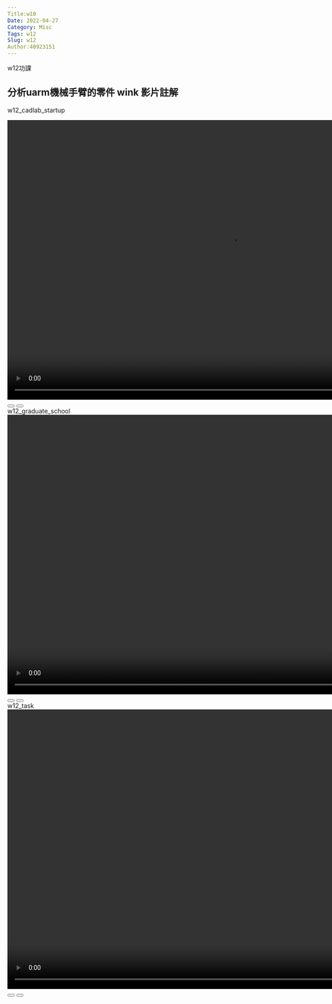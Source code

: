 ```yaml
---
Title:w10
Date: 2022-04-27
Category: Misc
Tags: w12
Slug: w12
Author:40923151
---
```

w12功課

<!-- PELICAN_END_SUMMARY -->
分析uarm機械手臂的零件
wink 影片註解
----
w12_cadlab_startup
<link rel="stylesheet" type="text/css" href="./../cmsimde/static/winkPlayer.css">
<script type="text/javascript" src="./../cmsimde/static/winkPlayer.js"></script>
<script>
var winkVideoData12 = {
  dataVersion: 1,
  frameRate: 10,
  buttonFrameLength: 5,
  buttonFrameOffset: 2,
  frameStops: {"22": [
      { type: "gotoframe", rect: { x: 603, y: 398, width: 60, height: 24 }, target: 23 },
    ],
    "127": [
      { type: "gotoframe", rect: { x: 601, y: 397, width: 60, height: 24 }, target: 128 },
      { type: "gotoframe", rect: { x: 511, y: 397, width: 60, height: 24 }, target: 22 },
    ],
    "152": [
      { type: "gotoframe", rect: { x: 506, y: 338, width: 60, height: 24 }, target: 153 },
      { type: "gotoframe", rect: { x: 416, y: 338, width: 60, height: 24 }, target: 127 },
    ],
    "237": [
      { type: "gotoframe", rect: { x: 806, y: 310, width: 60, height: 24 }, target: 238 },
      { type: "gotoframe", rect: { x: 716, y: 310, width: 60, height: 24 }, target: 152 },
    ],
  },
};
</script>
<div class="winkVideoContainerClass"><video width="1008" height="630" autoplay="autoplay" class="winkVideoClass" data-dirname="./../cmsimde/static" data-varname="winkVideoData12" loop="loop" muted="" playsinline="">
<source src="./../downloads/w12/w12_cadlab_startup" type="video/mp4" /></video>
<div class="winkVideoOverlayClass"></div>
<div class="winkVideoControlBarClass"><button class="winkVideoControlBarPlayButtonClass"></button> <button class="winkVideoControlBarPauseButtonClass"></button>
<div class="winkVideoControlBarProgressLeftClass"></div>
<div class="winkVideoControlBarProgressEmptyMiddleClass"></div>
<div class="winkVideoControlBarProgressRightClass"></div>
<div class="winkVideoControlBarProgressFilledMiddleClass"></div>
<div class="winkVideoControlBarProgressThumbClass"></div>
</div>
<div class="winkVideoPlayOverlayClass"></div>
</div>
w12_graduate_school
<link rel="stylesheet" type="text/css" href="./../cmsimde/static/winkPlayer.css">
<script type="text/javascript" src="./../cmsimde/static/winkPlayer.js"></script>
<script>
var winkVideoData13 = {
  dataVersion: 1,
  frameRate: 10,
  buttonFrameLength: 5,
  buttonFrameOffset: 2,
  frameStops: {"2": [
      { type: "gotoframe", rect: { x: 484, y: 290, width: 60, height: 24 }, target: 3 },
    ],
    "47": [
      { type: "gotoframe", rect: { x: 679, y: 312, width: 60, height: 24 }, target: 48 },
      { type: "gotoframe", rect: { x: 568, y: 312, width: 60, height: 24 }, target: 2 },
    ],
    "72": [
      { type: "gotoframe", rect: { x: 712, y: 508, width: 60, height: 24 }, target: 73 },
      { type: "gotoframe", rect: { x: 610, y: 508, width: 60, height: 24 }, target: 47 },
    ],
    "77": [
      { type: "gotoframe", rect: { x: 722, y: 361, width: 60, height: 24 }, target: 78 },
      { type: "gotoframe", rect: { x: 620, y: 361, width: 60, height: 24 }, target: 72 },
    ],
    "162": [
      { type: "gotoframe", rect: { x: 732, y: 476, width: 60, height: 24 }, target: 163 },
      { type: "gotoframe", rect: { x: 630, y: 476, width: 60, height: 24 }, target: 77 },
    ],
    "267": [
      { type: "gotoframe", rect: { x: 647, y: 430, width: 60, height: 24 }, target: 268 },
      { type: "gotoframe", rect: { x: 545, y: 430, width: 60, height: 24 }, target: 162 },
    ],
  },
};
</script>
<div class="winkVideoContainerClass"><video width="1008" height="630" autoplay="autoplay" class="winkVideoClass" data-dirname="./../cmsimde/static" data-varname="winkVideoData13" loop="loop" muted="" playsinline="">
<source src="./../downloads/w12/w12_graduate_school.mp4" type="video/mp4" /></video>
<div class="winkVideoOverlayClass"></div>
<div class="winkVideoControlBarClass"><button class="winkVideoControlBarPlayButtonClass"></button> <button class="winkVideoControlBarPauseButtonClass"></button>
<div class="winkVideoControlBarProgressLeftClass"></div>
<div class="winkVideoControlBarProgressEmptyMiddleClass"></div>
<div class="winkVideoControlBarProgressRightClass"></div>
<div class="winkVideoControlBarProgressFilledMiddleClass"></div>
<div class="winkVideoControlBarProgressThumbClass"></div>
</div>
<div class="winkVideoPlayOverlayClass"></div>
</div>
w12_task
<link rel="stylesheet" type="text/css" href="./../cmsimde/static/winkPlayer.css">
<script type="text/javascript" src="./../cmsimde/static/winkPlayer.js"></script>
<script>
var winkVideoData13 = {
  dataVersion: 1,
  frameRate: 10,
  buttonFrameLength: 5,
  buttonFrameOffset: 2,
  frameStops: {"2": [
      { type: "gotoframe", rect: { x: 753, y: 571, width: 60, height: 24 }, target: 3 },
    ],
    "167": [
      { type: "gotoframe", rect: { x: 670, y: 194, width: 60, height: 24 }, target: 168 },
      { type: "gotoframe", rect: { x: 557, y: 194, width: 60, height: 24 }, target: 2 },
    ],
    "232": [
      { type: "gotoframe", rect: { x: 585, y: 224, width: 60, height: 24 }, target: 233 },
      { type: "gotoframe", rect: { x: 472, y: 224, width: 60, height: 24 }, target: 167 },
    ],
    "237": [
      { type: "gotoframe", rect: { x: 202, y: 144, width: 60, height: 24 }, target: 238 },
      { type: "gotoframe", rect: { x: 89, y: 144, width: 60, height: 24 }, target: 232 },
    ],
    "282": [
      { type: "gotoframe", rect: { x: 523, y: 574, width: 60, height: 24 }, target: 283 },
      { type: "gotoframe", rect: { x: 410, y: 574, width: 60, height: 24 }, target: 237 },
    ],
    "307": [
      { type: "gotoframe", rect: { x: 773, y: 572, width: 60, height: 24 }, target: 308 },
      { type: "gotoframe", rect: { x: 660, y: 572, width: 60, height: 24 }, target: 282 },
    ],
    "412": [
      { type: "gotoframe", rect: { x: 849, y: 446, width: 60, height: 24 }, target: 413 },
      { type: "gotoframe", rect: { x: 736, y: 446, width: 60, height: 24 }, target: 307 },
    ],
    "457": [
      { type: "gotoframe", rect: { x: 551, y: 272, width: 60, height: 24 }, target: 458 },
      { type: "gotoframe", rect: { x: 438, y: 272, width: 60, height: 24 }, target: 412 },
    ],
    "462": [
      { type: "gotoframe", rect: { x: 571, y: 183, width: 60, height: 24 }, target: 463 },
      { type: "gotoframe", rect: { x: 458, y: 183, width: 60, height: 24 }, target: 457 },
    ],
    "467": [
      { type: "gotoframe", rect: { x: 718, y: 309, width: 60, height: 24 }, target: 468 },
      { type: "gotoframe", rect: { x: 605, y: 309, width: 60, height: 24 }, target: 462 },
    ],
    "472": [
      { type: "gotoframe", rect: { x: 769, y: 474, width: 60, height: 24 }, target: 473 },
      { type: "gotoframe", rect: { x: 656, y: 474, width: 60, height: 24 }, target: 467 },
    ],
    "477": [
      { type: "gotoframe", rect: { x: 623, y: 131, width: 60, height: 24 }, target: 478 },
      { type: "gotoframe", rect: { x: 510, y: 131, width: 60, height: 24 }, target: 472 },
    ],
    "482": [
      { type: "gotoframe", rect: { x: 839, y: 570, width: 60, height: 24 }, target: 483 },
      { type: "gotoframe", rect: { x: 726, y: 570, width: 60, height: 24 }, target: 477 },
    ],
  },
};
</script>
<div class="winkVideoContainerClass"><video width="1008" height="630" autoplay="autoplay" class="winkVideoClass" data-dirname="./../cmsimde/static" data-varname="winkVideoData13" loop="loop" muted="" playsinline="">
<source src="./../downloads/w12/w12_task.mp4" type="video/mp4" /></video>
<div class="winkVideoOverlayClass"></div>
<div class="winkVideoControlBarClass"><button class="winkVideoControlBarPlayButtonClass"></button> <button class="winkVideoControlBarPauseButtonClass"></button>
<div class="winkVideoControlBarProgressLeftClass"></div>
<div class="winkVideoControlBarProgressEmptyMiddleClass"></div>
<div class="winkVideoControlBarProgressRightClass"></div>
<div class="winkVideoControlBarProgressFilledMiddleClass"></div>
<div class="winkVideoControlBarProgressThumbClass"></div>
</div>
<div class="winkVideoPlayOverlayClass"></div>
</div>
